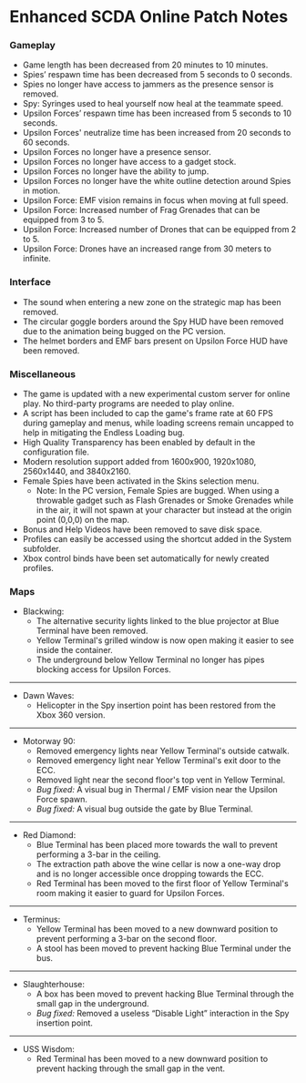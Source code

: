 # Enhanced SCDA Online Patch Notes

### Gameplay
- Game length has been decreased from 20 minutes to 10 minutes.
- Spies’ respawn time has been decreased from 5 seconds to 0 seconds.
- Spies no longer have access to jammers as the presence sensor is removed.
- Spy: Syringes used to heal yourself now heal at the teammate speed.
- Upsilon Forces’ respawn time has been increased from 5 seconds to 10 seconds.
- Upsilon Forces' neutralize time has been increased from 20 seconds to 60 seconds.
- Upsilon Forces no longer have a presence sensor.
- Upsilon Forces no longer have access to a gadget stock.
- Upsilon Forces no longer have the ability to jump.
- Upsilon Forces no longer have the white outline detection around Spies in motion.
- Upsilon Force: EMF vision remains in focus when moving at full speed.
- Upsilon Force: Increased number of Frag Grenades that can be equipped from 3 to 5.
- Upsilon Force: Increased number of Drones that can be equipped from 2 to 5.
- Upsilon Force: Drones have an increased range from 30 meters to infinite.

### Interface
- The sound when entering a new zone on the strategic map has been removed.
- The circular goggle borders around the Spy HUD have been removed due to the animation being bugged on the PC version.
- The helmet borders and EMF bars present on Upsilon Force HUD have been removed.
	
### Miscellaneous
- The game is updated with a new experimental custom server for online play. No third-party programs are needed to play online.
- A script has been included to cap the game's frame rate at 60 FPS during gameplay and menus, while loading screens remain uncapped to help in mitigating the Endless Loading bug.
- High Quality Transparency has been enabled by default in the configuration file.
- Modern resolution support added from 1600x900, 1920x1080, 2560x1440, and 3840x2160.
- Female Spies have been activated in the Skins selection menu.
	- Note: In the PC version, Female Spies are bugged. When using a throwable gadget such as Flash Grenades or Smoke Grenades while in the air, it will not spawn at your character but instead at the origin point (0,0,0) on the map.
- Bonus and Help Videos have been removed to save disk space.
- Profiles can easily be accessed using the shortcut added in the System subfolder.
- Xbox control binds have been set automatically for newly created profiles.

### Maps
- Blackwing:
  - The alternative security lights linked to the blue projector at Blue Terminal have been removed. 
  - Yellow Terminal's grilled window is now open making it easier to see inside the container.
  - The underground below Yellow Terminal no longer has pipes blocking access for Upsilon Forces.
---
- Dawn Waves:
  - Helicopter in the Spy insertion point has been restored from the Xbox 360 version.
---
- Motorway 90:
  - Removed emergency lights near Yellow Terminal's outside catwalk.
  - Removed emergency light near Yellow Terminal's exit door to the ECC.
  - Removed light near the second floor's top vent in Yellow Terminal.
  - *Bug fixed:* A visual bug in Thermal / EMF vision near the Upsilon Force spawn.
  - *Bug fixed:* A visual bug outside the gate by Blue Terminal.
---
- Red Diamond:
  - Blue Terminal has been placed more towards the wall to prevent performing a 3-bar in the ceiling.
  - The extraction path above the wine cellar is now a one-way drop and is no longer accessible once dropping towards the ECC.
  - Red Terminal has been moved to the first floor of Yellow Terminal's room making it easier to guard for Upsilon Forces.
---
- Terminus:
  - Yellow Terminal has been moved to a new downward position to prevent performing a 3-bar on the second floor.
  - A stool has been moved to prevent hacking Blue Terminal under the bus.
---
- Slaughterhouse:
  - A box has been moved to prevent hacking Blue Terminal through the small gap in the underground.
  - *Bug fixed:* Removed a useless “Disable Light” interaction in the Spy insertion point.
---
- USS Wisdom:
  - Red Terminal has been moved to a new downward position to prevent hacking through the small gap in the vent.
